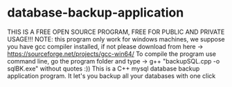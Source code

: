 # database-backup-application
THIS IS A FREE OPEN SOURCE PROGRAM, FREE FOR PUBLIC AND PRIVATE USAGE!!!
NOTE: this program only work for windows machines, 
we suppose you have gcc compiler installed, if not please download from here -> https://sourceforge.net/projects/gcc-win64/
To compile the program use command line, go the program folder and type -> g++ "backupSQL.cpp -o sqlBK.exe" without quotes :))
This is a C++ mysql database backup application program. It let's you backup all your databases with one click
